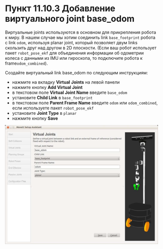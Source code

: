 # Пункт 11.10.3 Добавление виртуального joint base\_odom

Виртуальные joints используются в основном для прикрепления робота к миру. В нашем случае мы хотим соединить link `base_footprint` робота с link `odom`, используя planar joint, который позволяет двум links скользить друг над другом в 2D плоскости. \(Если ваш робот использует пакет `robot_pose_ekf` для объединения информации об одометрии колеса с данными из IMU или гироскопа, то подключите робота к frame`odom_combined`\).

Создайте виртуальный link base\_odom по следующим инструкциям:

* нажмите на вкладку **Virtual** **Joints** на левой панели   
* нажмите кнопку **Add Virtual Joint**
* в текстовом поле **Virtual Joint Name** введите `base_odom`
* установите **Child Link** в `base_footprint`
* в текстовом поле **Parent Frame Name** введите `odom` или `odom_combined`, если используете пакет `robot_pose_ekf`
* установите **Joint Type** в `planar`
* нажмите кнопку **Save**

![](.gitbook/assets/image.png)

#### 

